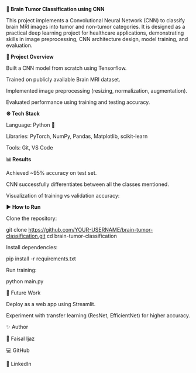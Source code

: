 **🧠 Brain Tumor Classification using CNN**

This project implements a Convolutional Neural Network (CNN) to classify brain MRI images into tumor and non-tumor categories. It is designed as a practical deep learning project for healthcare applications, demonstrating skills in image preprocessing, CNN architecture design, model training, and evaluation.

**🚀 Project Overview**

Built a CNN model from scratch using Tensorflow.

Trained on publicly available Brain MRI dataset.

Implemented image preprocessing (resizing, normalization, augmentation).

Evaluated performance using training and testing accuracy.


**⚙️ Tech Stack**

Language: Python 🐍

Libraries: PyTorch, NumPy, Pandas, Matplotlib, scikit-learn

Tools: Git, VS Code

**📊 Results**

Achieved ~95% accuracy on test set.

CNN successfully differentiates between all the classes mentioned.

Visualization of training vs validation accuracy:



**▶️ How to Run**

Clone the repository:

git clone https://github.com/YOUR-USERNAME/brain-tumor-classification.git
cd brain-tumor-classification


Install dependencies:

pip install -r requirements.txt


Run training:

python main.py

🔮 Future Work

Deploy as a web app using Streamlit.

Experiment with transfer learning (ResNet, EfficientNet) for higher accuracy.

✨ Author

👤 Faisal Ijaz

💻 GitHub

🔗 LinkedIn
